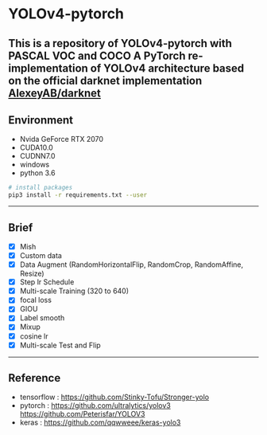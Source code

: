 # YOLOv4-pytorch
This is a repository of YOLOv4-pytorch with PASCAL VOC and COCO
A PyTorch re-implementation of YOLOv4 architecture based on the official darknet implementation [AlexeyAB/darknet](https://github.com/AlexeyAB/darknet)
---
## Environment

* Nvida GeForce RTX 2070
* CUDA10.0
* CUDNN7.0
* windows
* python 3.6
```bash
# install packages
pip3 install -r requirements.txt --user
```
---
## Brief
* [x] Mish
* [x] Custom data
* [x] Data Augment (RandomHorizontalFlip, RandomCrop, RandomAffine, Resize)
* [x] Step lr Schedule 
* [x] Multi-scale Training (320 to 640)
* [x] focal loss
* [x] GIOU
* [x] Label smooth
* [x] Mixup
* [x] cosine lr
* [x] Multi-scale Test and Flip

---
## Reference

* tensorflow : https://github.com/Stinky-Tofu/Stronger-yolo
* pytorch : https://github.com/ultralytics/yolov3
https://github.com/Peterisfar/YOLOV3
* keras : https://github.com/qqwweee/keras-yolo3
